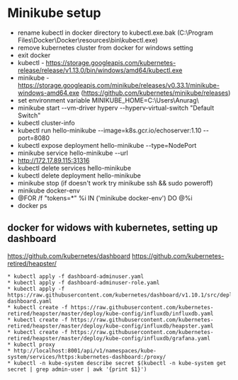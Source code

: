 # Minikube setup

* rename kubectl in docker directory to kubectl.exe.bak (C:\Program Files\Docker\Docker\resources\bin\kubectl.exe)
* remove kubernetes cluster from docker for windows setting
* exit docker
* kubectl - https://storage.googleapis.com/kubernetes-release/release/v1.13.0/bin/windows/amd64/kubectl.exe
* minikube - https://storage.googleapis.com/minikube/releases/v0.33.1/minikube-windows-amd64.exe (https://github.com/kubernetes/minikube/releases)
* set environment variable MINIKUBE_HOME=C:\Users\Anurag\
* minikube start --vm-driver hyperv --hyperv-virtual-switch "Default Switch"
* kubectl cluster-info
* kubectl run hello-minikube --image=k8s.gcr.io/echoserver:1.10 --port=8080
* kubectl expose deployment hello-minikube --type=NodePort
* minikube service hello-minikube --url
* http://172.17.89.115:31316
* kubectl delete services hello-minikube
* kubectl delete deployment hello-minikube
* minikube stop (if doesn't work try minikube ssh && sudo poweroff)
* minikube docker-env
* @FOR /f "tokens=*" %i IN ('minikube docker-env') DO @%i
* docker ps

## docker for widows with kubernetes, setting up dashboard

https://github.com/kubernetes/dashboard
https://github.com/kubernetes-retired/heapster/

```
* kubectl apply -f dashboard-adminuser.yaml
* kubectl apply -f dashboard-adminuser-role.yaml
* kubectl apply -f https://raw.githubusercontent.com/kubernetes/dashboard/v1.10.1/src/deploy/recommended/kubernetes-dashboard.yaml
* kubectl create -f https://raw.githubusercontent.com/kubernetes-retired/heapster/master/deploy/kube-config/influxdb/influxdb.yaml
* kubectl create -f https://raw.githubusercontent.com/kubernetes-retired/heapster/master/deploy/kube-config/influxdb/heapster.yaml
* kubectl create -f https://raw.githubusercontent.com/kubernetes-retired/heapster/master/deploy/kube-config/influxdb/grafana.yaml
* kubectl proxy
* http://localhost:8001/api/v1/namespaces/kube-system/services/https:kubernetes-dashboard:/proxy/
* kubectl -n kube-system describe secret $(kubectl -n kube-system get secret | grep admin-user | awk '{print $1}')
```
